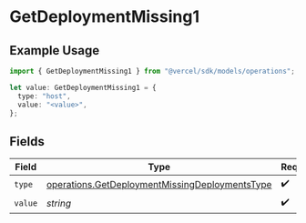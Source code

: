 # GetDeploymentMissing1

## Example Usage

```typescript
import { GetDeploymentMissing1 } from "@vercel/sdk/models/operations";

let value: GetDeploymentMissing1 = {
  type: "host",
  value: "<value>",
};
```

## Fields

| Field                                                                                                            | Type                                                                                                             | Required                                                                                                         | Description                                                                                                      |
| ---------------------------------------------------------------------------------------------------------------- | ---------------------------------------------------------------------------------------------------------------- | ---------------------------------------------------------------------------------------------------------------- | ---------------------------------------------------------------------------------------------------------------- |
| `type`                                                                                                           | [operations.GetDeploymentMissingDeploymentsType](../../models/operations/getdeploymentmissingdeploymentstype.md) | :heavy_check_mark:                                                                                               | N/A                                                                                                              |
| `value`                                                                                                          | *string*                                                                                                         | :heavy_check_mark:                                                                                               | N/A                                                                                                              |